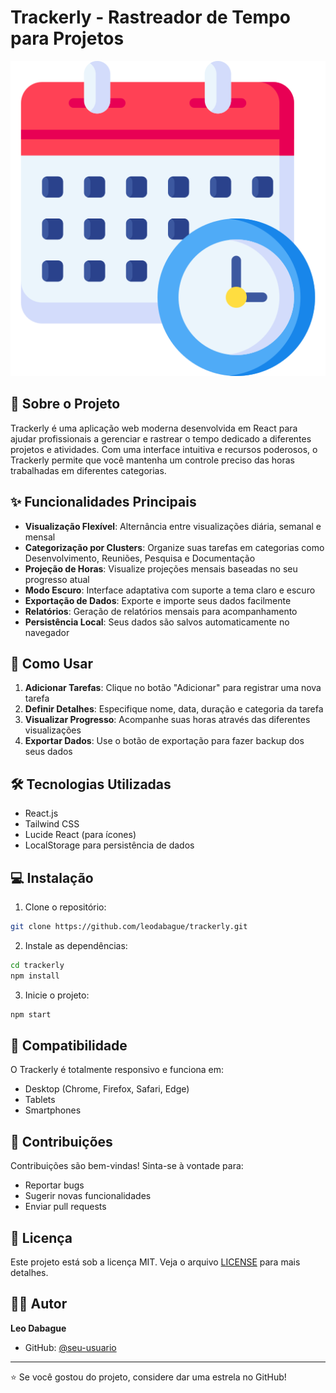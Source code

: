 # Trackerly - Rastreador de Tempo para Projetos

![Trackerly Logo](public/schedule.ico)

## 📝 Sobre o Projeto

Trackerly é uma aplicação web moderna desenvolvida em React para ajudar profissionais a gerenciar e rastrear o tempo dedicado a diferentes projetos e atividades. Com uma interface intuitiva e recursos poderosos, o Trackerly permite que você mantenha um controle preciso das horas trabalhadas em diferentes categorias.

## ✨ Funcionalidades Principais

- **Visualização Flexível**: Alternância entre visualizações diária, semanal e mensal
- **Categorização por Clusters**: Organize suas tarefas em categorias como Desenvolvimento, Reuniões, Pesquisa e Documentação
- **Projeção de Horas**: Visualize projeções mensais baseadas no seu progresso atual
- **Modo Escuro**: Interface adaptativa com suporte a tema claro e escuro
- **Exportação de Dados**: Exporte e importe seus dados facilmente
- **Relatórios**: Geração de relatórios mensais para acompanhamento
- **Persistência Local**: Seus dados são salvos automaticamente no navegador

## 🚀 Como Usar

1. **Adicionar Tarefas**: Clique no botão "Adicionar" para registrar uma nova tarefa
2. **Definir Detalhes**: Especifique nome, data, duração e categoria da tarefa
3. **Visualizar Progresso**: Acompanhe suas horas através das diferentes visualizações
4. **Exportar Dados**: Use o botão de exportação para fazer backup dos seus dados

## 🛠️ Tecnologias Utilizadas

- React.js
- Tailwind CSS
- Lucide React (para ícones)
- LocalStorage para persistência de dados

## 💻 Instalação

1. Clone o repositório:
```bash
git clone https://github.com/leodabague/trackerly.git
```

2. Instale as dependências:
```bash
cd trackerly
npm install
```

3. Inicie o projeto:
```bash
npm start
```

## 📱 Compatibilidade

O Trackerly é totalmente responsivo e funciona em:
- Desktop (Chrome, Firefox, Safari, Edge)
- Tablets
- Smartphones

## 🤝 Contribuições

Contribuições são bem-vindas! Sinta-se à vontade para:
- Reportar bugs
- Sugerir novas funcionalidades
- Enviar pull requests

## 📄 Licença

Este projeto está sob a licença MIT. Veja o arquivo [LICENSE](LICENSE) para mais detalhes.

## 👨‍💻 Autor

**Leo Dabague**
- GitHub: [@seu-usuario](https://github.com/leodabague)

---

⭐️ Se você gostou do projeto, considere dar uma estrela no GitHub!
